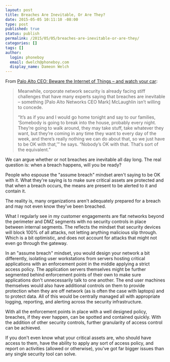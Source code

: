 ```yaml
---
layout: post
title: Breaches Are Inevitable, Or Are They?
date: 2015-05-05 10:11:10 -08:00
type: post
published: true
status: publish
permalink: /2015/05/05/breaches-are-inevitable-or-are-they/
categories: []
tags: []
author:
  login: phoneboy
  email: dwelch@phoneboy.com
  display_name: Dameon Welch
---
```

From [Palo Alto CEO: Beware the Internet of Things – and watch your car](http://www.networkworld.com/article/2917859/network-security/palo-alto-ceo-beware-the-internet-of-things-and-watch-your-car.html):

> Meanwhile, corporate network security is already facing stiff challenges that have many experts saying that breaches are inevitable – something [Palo Alto Networks CEO Mark] McLaughlin isn’t willing to concede.
> 
> “It’s as if you and I would go home tonight and say to our families, ‘Somebody is going to break into the house, probably every night. They’re going to walk around, they may take stuff, take whatever they want, but they’re coming in any time they want to every day of the week, and there’s really nothing we can do about that, so we just have to be OK with that,’” he says. “Nobody’s OK with that. That’s sort of the equivalent.”

We can argue whether or not breaches are inevitable all day long. The real question is: when a breach happens, will you be ready?

People who espouse the "assume breach" mindset aren't saying to be OK with it. What they're saying is to make sure critical assets are protected and that when a breach occurs, the means are present to be alerted to it and contain it.

The reality is, many organizations aren't adequately prepared for a breach and may not even know they've been breached.

What I regularly see in my customer engagements are flat networks beyond the perimeter and DMZ segments with no security controls in place between internal segments. The reflects the mindset that security devices will block 100% of all attacks, not letting anything malicious slip through. Which is a bit optimistic, and does not account for attacks that might not even go through the gateway.

In an "assume breach" mindset, you would design your network a bit differently, isolating user workstations from servers hosting critical applications with an enforcement point in the middle applying a strict access policy. The application servers themselves might be further segmented behind enforcement points of their own to make sure applications don't unnecessarily talk to one another. The end user machines themselves would also have additional controls on them to provide protection when they are off network (as is often the case with laptops) and to protect data. All of this would be centrally managed all with appropriate logging, reporting, and alerting across the security infrastructure. 

With all the enforcement points in place with a well designed policy, breaches, if they ever happen, can be spotted and contained quickly. With the addition of other security controls, further granularity of access control can be achieved.

If you don't even know what your critical assets are, who should have access to them, have the ability to apply any sort of access policy, and report on activities (allowed or otherwise), you've got far bigger issues than any single security tool can solve.
